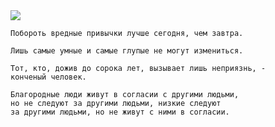 <!--2016-04-17 09:57:05-->
<img src="/posts/Подборка цитат и афоризмов/konfuciy.jpg">


    Побороть вредные привычки лучше сегодня, чем завтра.

>

    Лишь самые умные и самые глупые не могут измениться.

>

    Тот, кто, дожив до сорока лет, вызывает лишь неприязнь, -
    конченый человек.

>

    Благородные люди живут в согласии с другими людьми, 
    но не следуют за другими людьми, низкие следуют 
    за другими людьми, но не живут с ними в согласии.